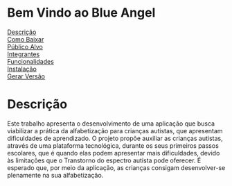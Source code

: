 # Bem Vindo ao Blue Angel
[Descrição](descricao)</br>
[Como Baixar]()</br>
[Público Alvo]()</br>
[Integrantes]()</br>
[Funcionalidades]()</br>
[Instalação]()</br>
[Gerar Versão]()</br>

<h1 id="descricao">Descrição</h1>
Este trabalho apresenta o desenvolvimento de uma aplicação que busca viabilizar a prática da alfabetização para crianças autistas, que apresentam dificuldades de aprendizado. O projeto propõe auxiliar as crianças autistas, através de uma plataforma tecnológica, durante os seus primeiros passos escolares, que é quando elas podem apresentar mais dificuldades, devido às limitações que o Transtorno do espectro autista pode oferecer. É esperado que, por meio da aplicação, as crianças consigam desenvolver-se plenamente na sua alfabetização.
